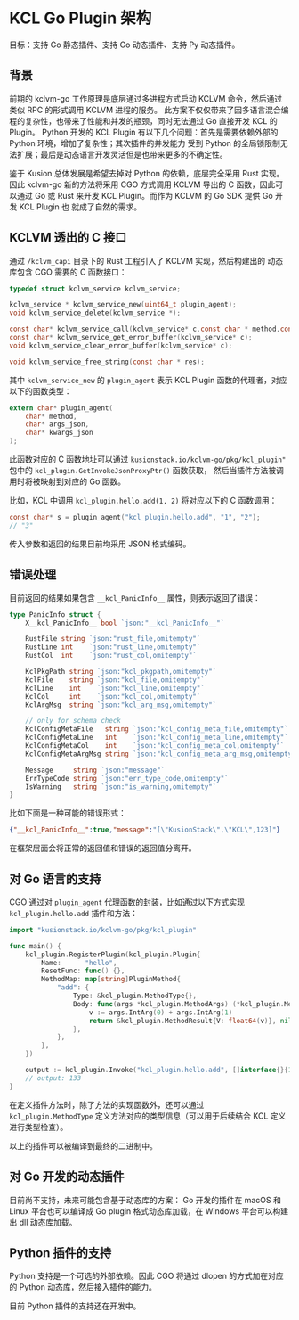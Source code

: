 # KCL Go Plugin 架构

目标：支持 Go 静态插件、支持 Go 动态插件、支持 Py 动态插件。

## 背景

前期的 kclvm-go 工作原理是底层通过多进程方式启动 KCLVM 命令，然后通过类似 RPC 的形式调用 KCLVM 进程的服务。
此方案不仅仅带来了因多语言混合编程的复杂性，也带来了性能和并发的瓶颈，同时无法通过 Go 直接开发 KCL 的 Plugin。
Python 开发的 KCL Plugin 有以下几个问题：首先是需要依赖外部的 Python 环境，增加了复杂性；其次插件的并发能力
受到 Python 的全局锁限制无法扩展；最后是动态语言开发灵活但是也带来更多的不确定性。

鉴于 Kusion 总体发展是希望去掉对 Python 的依赖，底层完全采用 Rust 实现。因此 kclvm-go 新的方法将采用 CGO 方式调用 KCLVM
导出的 C 函数，因此可以通过 Go 或 Rust 来开发 KCL Plugin。而作为 KCLVM 的 Go SDK 提供 Go 开发 KCL Plugin 也
就成了自然的需求。

## KCLVM 透出的 C 接口

通过 `/kclvm_capi` 目录下的 Rust 工程引入了 KCLVM 实现，然后构建出的 动态库包含 CGO 需要的 C 函数接口：

```c
typedef struct kclvm_service kclvm_service;

kclvm_service * kclvm_service_new(uint64_t plugin_agent);
void kclvm_service_delete(kclvm_service *);

const char* kclvm_service_call(kclvm_service* c,const char * method,const char * args);
const char* kclvm_service_get_error_buffer(kclvm_service* c);
void kclvm_service_clear_error_buffer(kclvm_service* c);

void kclvm_service_free_string(const char * res);
```

其中 `kclvm_service_new` 的 `plugin_agent` 表示 KCL Plugin 函数的代理者，对应以下的函数类型：

```c
extern char* plugin_agent(
	char* method,
	char* args_json,
	char* kwargs_json
);
```

此函数对应的 C 函数地址可以通过 `kusionstack.io/kclvm-go/pkg/kcl_plugin"` 包中的 `kcl_plugin.GetInvokeJsonProxyPtr()` 函数获取，
然后当插件方法被调用时将被映射到对应的 Go 函数。

比如，KCL 中调用 `kcl_plugin.hello.add(1, 2)` 将对应以下的 C 函数调用：

```c
const char* s = plugin_agent("kcl_plugin.hello.add", "1", "2");
// "3"
```

传入参数和返回的结果目前均采用 JSON 格式编码。

## 错误处理

目前返回的结果如果包含 `__kcl_PanicInfo__` 属性，则表示返回了错误：

```go
type PanicInfo struct {
	X__kcl_PanicInfo__ bool `json:"__kcl_PanicInfo__"`

	RustFile string `json:"rust_file,omitempty"`
	RustLine int    `json:"rust_line,omitempty"`
	RustCol  int    `json:"rust_col,omitempty"`

	KclPkgPath string `json:"kcl_pkgpath,omitempty"`
	KclFile    string `json:"kcl_file,omitempty"`
	KclLine    int    `json:"kcl_line,omitempty"`
	KclCol     int    `json:"kcl_col,omitempty"`
	KclArgMsg  string `json:"kcl_arg_msg,omitempty"`

	// only for schema check
	KclConfigMetaFile   string `json:"kcl_config_meta_file,omitempty"`
	KclConfigMetaLine   int    `json:"kcl_config_meta_line,omitempty"`
	KclConfigMetaCol    int    `json:"kcl_config_meta_col,omitempty"`
	KclConfigMetaArgMsg string `json:"kcl_config_meta_arg_msg,omitempty"`

	Message     string `json:"message"`
	ErrTypeCode string `json:"err_type_code,omitempty"`
	IsWarning   string `json:"is_warning,omitempty"`
}
```

比如下面是一种可能的错误形式：

```json
{"__kcl_PanicInfo__":true,"message":"[\"KusionStack\",\"KCL\",123]"}
```

在框架层面会将正常的返回值和错误的返回值分离开。

## 对 Go 语言的支持

CGO 通过对 `plugin_agent` 代理函数的封装，比如通过以下方式实现 `kcl_plugin.hello.add` 插件和方法：

```go
import "kusionstack.io/kclvm-go/pkg/kcl_plugin"

func main() {
	kcl_plugin.RegisterPlugin(kcl_plugin.Plugin{
		Name:      "hello",
		ResetFunc: func() {},
		MethodMap: map[string]PluginMethod{
			"add": {
				Type: &kcl_plugin.MethodType{},
				Body: func(args *kcl_plugin.MethodArgs) (*kcl_plugin.MethodResult, error) {
					v := args.IntArg(0) + args.IntArg(1)
					return &kcl_plugin.MethodResult{V: float64(v)}, nil
				},
			},
		},
	})

	output := kcl_plugin.Invoke("kcl_plugin.hello.add", []interface{}{111, 22}, nil)
	// output: 133
}
```

在定义插件方法时，除了方法的实现函数外，还可以通过 `kcl_plugin.MethodType` 定义方法对应的类型信息（可以用于后续结合 KCL 定义进行类型检查）。

以上的插件可以被编译到最终的二进制中。

## 对 Go 开发的动态插件

目前尚不支持，未来可能包含基于动态库的方案：
Go 开发的插件在 macOS 和 Linux 平台也可以编译成 Go plugin 格式动态库加载，在 Windows 平台可以构建出 dll 动态库加载。


## Python 插件的支持

Python 支持是一个可选的外部依赖。因此 CGO 将通过 dlopen 的方式加在对应的 Python 动态库，然后接入插件的能力。

目前 Python 插件的支持还在开发中。

